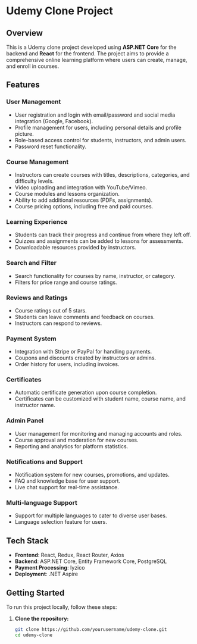# Udemy Clone Project

## Overview

This is a Udemy clone project developed using **ASP.NET Core** for the backend and **React** for the frontend. The project aims to provide a comprehensive online learning platform where users can create, manage, and enroll in courses.

## Features

### User Management

- User registration and login with email/password and social media integration (Google, Facebook).
- Profile management for users, including personal details and profile picture.
- Role-based access control for students, instructors, and admin users.
- Password reset functionality.

### Course Management

- Instructors can create courses with titles, descriptions, categories, and difficulty levels.
- Video uploading and integration with YouTube/Vimeo.
- Course modules and lessons organization.
- Ability to add additional resources (PDFs, assignments).
- Course pricing options, including free and paid courses.

### Learning Experience

- Students can track their progress and continue from where they left off.
- Quizzes and assignments can be added to lessons for assessments.
- Downloadable resources provided by instructors.

### Search and Filter

- Search functionality for courses by name, instructor, or category.
- Filters for price range and course ratings.

### Reviews and Ratings

- Course ratings out of 5 stars.
- Students can leave comments and feedback on courses.
- Instructors can respond to reviews.

### Payment System

- Integration with Stripe or PayPal for handling payments.
- Coupons and discounts created by instructors or admins.
- Order history for users, including invoices.

### Certificates

- Automatic certificate generation upon course completion.
- Certificates can be customized with student name, course name, and instructor name.

### Admin Panel

- User management for monitoring and managing accounts and roles.
- Course approval and moderation for new courses.
- Reporting and analytics for platform statistics.

### Notifications and Support

- Notification system for new courses, promotions, and updates.
- FAQ and knowledge base for user support.
- Live chat support for real-time assistance.

### Multi-language Support

- Support for multiple languages to cater to diverse user bases.
- Language selection feature for users.

## Tech Stack

- **Frontend**: React, Redux, React Router, Axios
- **Backend**: ASP.NET Core, Entity Framework Core, PostgreSQL
- **Payment Processing**: Iyzico
- **Deployment**: .NET Aspire

## Getting Started

To run this project locally, follow these steps:

1. **Clone the repository:**

   ```bash
   git clone https://github.com/yourusername/udemy-clone.git
   cd udemy-clone
